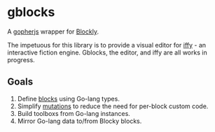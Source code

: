 # gblocks
A [gopherjs](https://github.com/gopherjs) wrapper for [Blockly](https://developers.google.com/blockly/guides/overview).

The impetuous for this library is to provide a visual editor for [iffy](https://github.com/ionous/iffy) - an interactive fiction engine.
Gblocks, the editor, and iffy are all works in progress.

## Goals

1. Define [blocks](https://developers.google.com/blockly/guides/create-custom-blocks/define-blocks) using Go-lang types.
2. Simplify [mutations](https://developers.google.com/blockly/guides/create-custom-blocks/web/mutators) to reduce the need for per-block custom code.
3. Build toolboxs from Go-lang instances.
4. Mirror Go-lang data to/from Blocky blocks.

